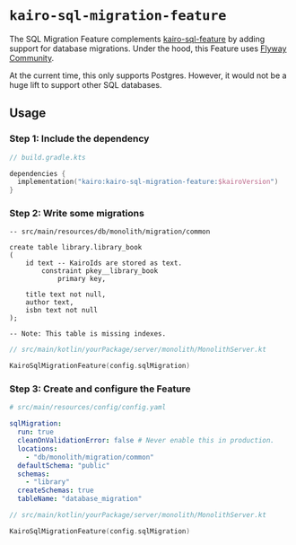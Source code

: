 # `kairo-sql-migration-feature`

The SQL Migration Feature complements [kairo-sql-feature](/kairo-sql-feature/)
by adding support for database migrations.
Under the hood, this Feature uses [Flyway Community](https://www.red-gate.com/products/flyway/community/).

At the current time, this only supports Postgres.
However, it would not be a huge lift to support other SQL databases.

## Usage

### Step 1: Include the dependency

```kotlin
// build.gradle.kts

dependencies {
  implementation("kairo:kairo-sql-migration-feature:$kairoVersion")
}
```

### Step 2: Write some migrations

```postgresql
-- src/main/resources/db/monolith/migration/common

create table library.library_book
(
    id text -- KairoIds are stored as text.
        constraint pkey__library_book
            primary key,

    title text not null,
    author text,
    isbn text not null
);

-- Note: This table is missing indexes.
```

```kotlin
// src/main/kotlin/yourPackage/server/monolith/MonolithServer.kt

KairoSqlMigrationFeature(config.sqlMigration)
```

### Step 3: Create and configure the Feature

```yaml
# src/main/resources/config/config.yaml

sqlMigration:
  run: true
  cleanOnValidationError: false # Never enable this in production.
  locations:
    - "db/monolith/migration/common"
  defaultSchema: "public"
  schemas:
    - "library"
  createSchemas: true
  tableName: "database_migration"
```

```kotlin
// src/main/kotlin/yourPackage/server/monolith/MonolithServer.kt

KairoSqlMigrationFeature(config.sqlMigration)
```

